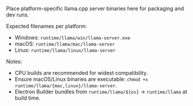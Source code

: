 Place platform-specific llama.cpp server binaries here for packaging and dev runs.

Expected filenames per platform:

- Windows: `runtime/llama/win/llama-server.exe`
- macOS: `runtime/llama/mac/llama-server`
- Linux: `runtime/llama/linux/llama-server`

Notes:
- CPU builds are recommended for widest compatibility.
- Ensure macOS/Linux binaries are executable: `chmod +x runtime/llama/{mac,linux}/llama-server`.
- Electron Builder bundles from `runtime/llama/${os}` → `runtime/llama` at build time.

